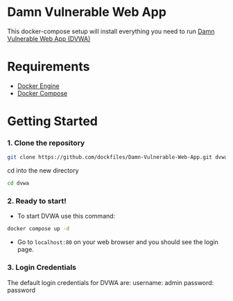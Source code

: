 # Damn Vulnerable Web App

This docker-compose setup will install everything you need to run [Damn Vulnerable Web App (DVWA)](https://github.com/digininja/DVWA)

# Requirements

- [Docker Engine](https://www.docker.com)
- [Docker Compose](https://docs.docker.com/compose/install/)

# Getting Started

### 1. Clone the repository

```bash
git clone https://github.com/dockfiles/Damn-Vulnerable-Web-App.git dvwa
```

cd into the new directory

```bash
cd dvwa
```

### 2. Ready to start!

- To start DVWA use this command:

```bash
docker compose up -d
```

- Go to `localhost:80` on your web browser and you should see the login page.

### 3. Login Credentials

The default login credentials for DVWA are:
username: admin
password: password
